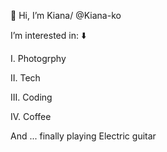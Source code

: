  👋 Hi, I’m Kiana/ @Kiana-ko
 
 I’m interested in: ⬇️

 I.   Photogrphy
 
 II.  Tech
 
 III. Coding 
 
 IV.  Coffee
 
 And ... finally playing Electric guitar
<!---
Kiana-ko/Kiana-ko is a ✨ special ✨ repository because its `README.md` (this file) appears on your GitHub profile.
You can click the Preview link to take a look at your changes.
--->
